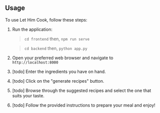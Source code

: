 ## Usage

To use Let Him Cook, follow these steps:

1. Run the application:
   > `cd frontend` then, `npm run serve`
   
   > `cd backend` then, `python app.py`
3. Open your preferred web browser and navigate to `http://localhost:8000`
4. [todo] Enter the ingredients you have on hand.
6. [todo] Click on the "generate recipes" button.
7. [todo] Browse through the suggested recipes and select the one that suits your taste.
8. [todo] Follow the provided instructions to prepare your meal and enjoy!